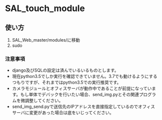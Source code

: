 <h1>SAL_touch_module</h1>

## 使い方
1. SAL_Web_master/modules/に移動
2. sudo


### 注意事項
- django及びSQLの設定は済んでいるいるものとします。
- 現在python3.5でしか実行を確認できていません。3.7でも動けるようにするつもりですが、それまではpython3.5での実行推奨です。
- カメラモジュールとオフィスサーバが動作中であることが前提になっています。もし単体でデバックを行いたい場合、send_img.pyとその関連プログラムを微調整してください。
- send_img_send.pyで送信先のIPアドレスを直接指定しているのでオフィスサーバに変更があった場合は底をいじってください。

